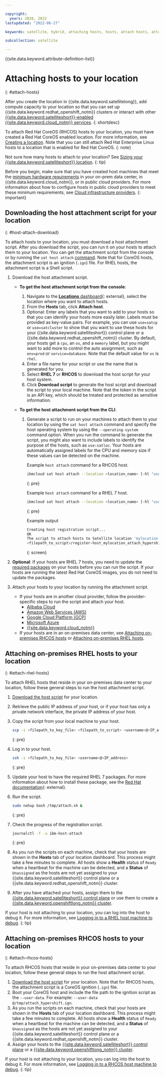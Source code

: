 ```yaml
---

copyright:
  years: 2020, 2022
lastupdated: "2022-06-27"

keywords: satellite, hybrid, attaching hosts, hosts, attach hosts, attach hosts to location

subcollection: satellite

---
```


{{site.data.keyword.attribute-definition-list}}

# Attaching hosts to your location
{: #attach-hosts}

After you create the location in {{site.data.keyword.satellitelong}}, add compute capacity to your location so that you can set up {{site.data.keyword.redhat_openshift_notm}} clusters or interact with other [{{site.data.keyword.satelliteshort}}-enabled {{site.data.keyword.cloud_notm}} services](/docs/satellite?topic=satellite-managed-services).
{: shortdesc}

To attach Red Hat CoreOS (RHCOS) hosts to your location, you must have created a Red Hat CoreOS enabled location. For more information, see [Creating a location](/docs/satellite?topic=satellite-locations). Note that you can still attach Red Hat Enterprise Linux hosts to a location that is enabled for Red Hat CoreOS.
{: note}

Not sure how many hosts to attach to your location? See [Sizing your {{site.data.keyword.satelliteshort}} location](/docs/satellite?topic=satellite-location-sizing).
{: tip}

Before you begin, make sure that you have created host machines that meet the [minimum hardware requirements](/docs/satellite?topic=satellite-host-reqs) in your on-prem data center, in {{site.data.keyword.cloud_notm}}, or in public cloud providers. For more information about how to configure hosts in public cloud providers to meet these minimum requirements, see [Cloud infrastructure providers](/docs/satellite?topic=satellite-infrastructure-plan).
{: important}

## Downloading the host attachment script for your location
{: #host-attach-download}

To attach hosts to your location, you must download a host attachment script. After you download the script, you can run it on your hosts to attach them to your location. You can get the attachment script from the console or by running the `sat host attach` [command](/docs/satellite?topic=satellite-satellite-cli-reference#host-attach). Note that for CoreOS hosts, the attachment script is an ignition (`.ign`) file. For RHEL hosts, the attachment script is a Shell script.

1. Download the host attachment script. 
    * **To get the host attachment script from the console**:
        1. Navigate to the [**Locations** dashboard](https://cloud.ibm.com/satellite/locations){: external}, select the location where you want to attach hosts.  
        2. From the **Hosts** tab, click **Attach host**.
        3. Optional: Enter any labels that you want to add to your hosts so that you can identify your hosts more easily later. Labels must be provided as key-value pairs. For example, you can use `use=satcp` or `use=satcluster` to show that you want to use these hosts for your {{site.data.keyword.satelliteshort}} control plane or a {{site.data.keyword.redhat_openshift_notm}} cluster. By default, your hosts get a `cpu`, an `os`, and a `memory` label, but you might want to add more to control the auto assignment, such as `env=prod` or `service=database`. Note that the default value for `os` is `rhel`.
        4. Enter a file name for your script or use the name that is generated for you.
        5. Select **RHEL 7** or **RHCOS** to download the host script for your host system.
        6. Click **Download script** to generate the host script and download the script to your local machine. Note that the token in the script is an API key, which should be treated and protected as sensitive information.
        
    * **To get the host attachment script from the CLI**:
        1. Generate a script to run on your machines to attach them to your location by using the `sat host attach` command and specify the host operating system by using the `--operating-system` command option. When you run the command to generate the script, you might also want to include labels to identify the purpose of the hosts, such as `use:satloc`. Your hosts are automatically assigned labels for the CPU and memory size if these values can be detected on the machine.

            Example `host attach` command for a RHCOS host.
            
            ```sh
            ibmcloud sat host attach --location <location_name> [-hl "use=satloc"] --operating-system RHCOS
            ```
            {: pre}

            Example `host attach` command for a RHEL 7 host.
            ```sh
            ibmcloud sat host attach --location <location_name> [-hl "use=satloc"] --operating-system RHEL
            ```
            {: pre}
            
            Example output
            ```sh
            Creating host registration script...
            OK
            The script to attach hosts to Satellite location 'mylocation' was downloaded to the following location:
            <filepath_to_script>/register-host_mylocation_attach_hypershift.ign
            ```
            {: screen}
     

1. **Optional**: If your hosts are RHEL 7 hosts, you need to update the [required packages](/docs/satellite?topic=satellite-host-reqs) on your hosts before you can run the script. If your hosts are running the latest Red Hat CoreOS images, you do not need to update the packages.

1. Attach your hosts to your location by running the attachment script.
    * If your hosts are in another cloud provider, follow the provider-specific steps to run the script and attach your host. 
        - [Alibaba Cloud](/docs/satellite?topic=satellite-alibaba)
        - [Amazon Web Services (AWS)](/docs/satellite?topic=satellite-aws)
        - [Google Cloud Platform (GCP)](/docs/satellite?topic=satellite-gcp)
        - [Microsoft Azure](/docs/satellite?topic=satellite-azure)
        - [{{site.data.keyword.cloud_notm}}](/docs/satellite?topic=satellite-ibm)
    * If your hosts are in an on-premises data center, see [Attaching on-premises RHCOS hosts](#attach-rhcos-hosts) or [Attaching on-premises RHEL hosts](#attach-rhel-hosts).

## Attaching on-premises RHEL hosts to your location
{: #attach-rhel-hosts}

To attach RHEL hosts that reside in your on-premises data center to your location, follow these general steps to run the host attachment script.

1. [Download the host script](#attach-hosts) for your location.
2. Retrieve the public IP address of your host, or if your host has only a private network interface, the private IP address of your host.      
3. Copy the script from your local machine to your host.
    ```sh
    scp -i <filepath_to_key_file> <filepath_to_script> <username>@<IP_address>:/tmp/attach.sh
    ```
    {: pre}        

4. Log in to your host.
    ```sh
    ssh -i <filepath_to_key_file> <username>@<IP_address>
    ```
    {: pre}

5. Update your host to have the required RHEL 7 packages. For more information about how to install these package, see the [Red Hat documentation](https://access.redhat.com/solutions/253273){: external}.
6. Run the script.
    ```sh
    sudo nohup bash /tmp/attach.sh &
    ```
    {: pre}

7. Check the progress of the registration script.
    ```sh
    journalctl -f -u ibm-host-attach
    ```
    {: pre}

8. As you run the scripts on each machine, check that your hosts are shown in the **Hosts** tab of your location dashboard. This process might take a few minutes to complete. All hosts show a **Health** status of `Ready` when a heartbeat for the machine can be detected, and a **Status** of `Unassigned` as the hosts are not yet assigned to your {{site.data.keyword.satelliteshort}} control plane or a {{site.data.keyword.redhat_openshift_notm}} cluster.

9. After you have attached your hosts, assign them to the [{{site.data.keyword.satelliteshort}} control plane](/docs/satellite?topic=satellite-locations#setup-control-plane) or use them to create a [{{site.data.keyword.openshiftlong_notm}} cluster](/docs/openshift?topic=openshift-satellite-clusters).

If your host is not attaching to your location, you can log into the host to debug it. For more information, see [Logging in to a RHEL host machine to debug](/docs/satellite?topic=satellite-ts-hosts-login).
{: tip}

## Attaching on-premises RHCOS hosts to your location
{: #attach-rhcos-hosts}

To attach RHCOS hosts that reside in your on-premises data center to your location, follow these general steps to run the host attachment script.

1. [Download the host script](#attach-hosts) for your location. Note that for RHCOS hosts, the attachment script is a CoreOS ignition (`.ign`) file.
2. Boot your CoreOS host and include the file path to the ignition script as the `--user-data`. For example: `--user-data @/tmp/attach_hypershift.ign`.
3. As you run the scripts on each machine, check that your hosts are shown in the **Hosts** tab of your location dashboard. This process might take a few minutes to complete. All hosts show a **Health** status of `Ready` when a heartbeat for the machine can be detected, and a **Status** of `Unassigned` as the hosts are not yet assigned to your {{site.data.keyword.satelliteshort}} control plane or a {{site.data.keyword.redhat_openshift_notm}} cluster.
4. Assign your hosts to the [{{site.data.keyword.satelliteshort}} control plane](/docs/satellite?topic=satellite-locations#setup-control-plane) or a [{{site.data.keyword.openshiftlong_notm}} cluster](/docs/openshift?topic=openshift-satellite-clusters).


If your host is not attaching to your location, you can log into the host to debug it. For more information, see [Logging in to a RHCOS host machine to debug](/docs/satellite?topic=satellite-ts-hosts-login-rhcos).
{: tip}




